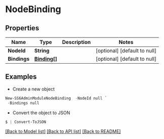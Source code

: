 # NodeBinding
## Properties

Name | Type | Description | Notes
------------ | ------------- | ------------- | -------------
**NodeId** | **String** |  | [optional] [default to null]
**Bindings** | [**Binding[]**](Binding.md) |  | [optional] [default to null]

## Examples

- Create a new object
```powershell
New-SS6AdminModuleNodeBinding  -NodeId null `
 -Bindings null
```

- Convert the object to JSON
```powershell
$ | Convert-ToJSON
```


[[Back to Model list]](../README.md#documentation-for-models) [[Back to API list]](../README.md#documentation-for-api-endpoints) [[Back to README]](../README.md)

